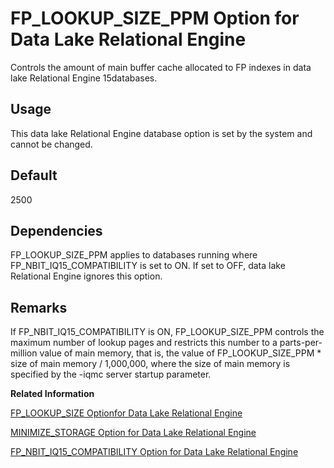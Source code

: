 <!-- loioa636a3a184f21015bd0190caa12fa1a2 -->

# FP\_LOOKUP\_SIZE\_PPM Option for Data Lake Relational Engine

Controls the amount of main buffer cache allocated to FP indexes in data lake Relational Engine 15databases.



<a name="loioa636a3a184f21015bd0190caa12fa1a2__section_rv2_mvs_swb"/>

## Usage

This data lake Relational Engine database option is set by the system and cannot be changed.



<a name="loioa636a3a184f21015bd0190caa12fa1a2__iq_refso_548"/>

## Default

2500



## Dependencies

FP\_LOOKUP\_SIZE\_PPM applies to databases running where FP\_NBIT\_IQ15\_COMPATIBILITY is set to ON. If set to OFF, data lake Relational Engine ignores this option.



<a name="loioa636a3a184f21015bd0190caa12fa1a2__iq_refso_550"/>

## Remarks

If FP\_NBIT\_IQ15\_COMPATIBILITY is ON, FP\_LOOKUP\_SIZE\_PPM controls the maximum number of lookup pages and restricts this number to a parts-per-million value of main memory, that is, the value of FP\_LOOKUP\_SIZE\_PPM \* size of main memory / 1,000,000, where the size of main memory is specified by the -iqmc server startup parameter.

**Related Information**  


[FP\_LOOKUP\_SIZE Optionfor Data Lake Relational Engine](fp-lookup-size-optionfor-data-lake-relational-engine-a63673f.md "Specifies the number of lookup pages and cache memory allocated for Lookup FP indexes in data lake Relational Engine databases.")

[MINIMIZE\_STORAGE Option for Data Lake Relational Engine](minimize-storage-option-for-data-lake-relational-engine-a64115e.md "Minimizes use of storagespace for newly created columns in data lake Relational Engine databases.")

[FP\_NBIT\_IQ15\_COMPATIBILITY Option for Data Lake Relational Engine](fp-nbit-iq15-compatibility-option-for-data-lake-relational-engine-a874375.md "Provides support for tokenized FP indexes similar to that available in data lake Relational Engine.")

